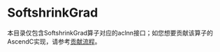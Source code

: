 # SoftshrinkGrad

本目录仅包含SoftshrinkGrad算子对应的aclnn接口；如您想要贡献该算子的AscendC实现，请参考[贡献流程](../../CONTRIBUTING.md)。